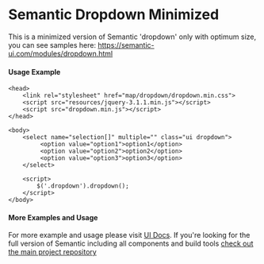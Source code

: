# Semantic Dropdown Minimized

This is a minimized version of Semantic 'dropdown' only with optimum size, you can see samples here: https://semantic-ui.com/modules/dropdown.html



#### Usage Example
```
<head>
	<link rel="stylesheet" href="map/dropdown/dropdown.min.css">
	<script src="resources/jquery-3.1.1.min.js"></script>
	<script src="dropdown.min.js"></script>
</head>

<body>
	<select name="selection[]" multiple="" class="ui dropdown">
		 <option value="option1">option1</option>
		 <option value="option2">option2</option>
		 <option value="option3">option3</option>
	</select>

	<script>
		$('.dropdown').dropdown(); 
	</script>
</body>

```


#### More Examples and Usage


For more example and usage please visit [UI Docs](https://semantic-ui.com/modules/dropdown.html). If you're looking for the full version of Semantic including all components and build tools [check out the main project repository](https://github.com/Semantic-Org/Semantic-UI/tree/1.0)





